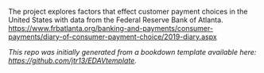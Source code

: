 The project explores factors that effect customer payment choices in the United States with data from the Federal Reserve Bank of Atlanta. https://www.frbatlanta.org/banking-and-payments/consumer-payments/diary-of-consumer-payment-choice/2019-diary.aspx

*This repo was initially generated from a bookdown template available here: https://github.com/jtr13/EDAVtemplate.*	

